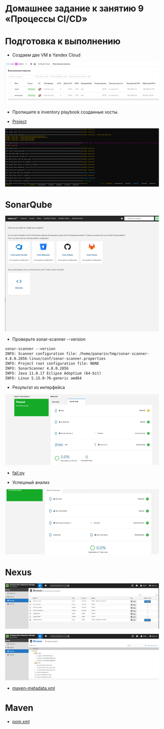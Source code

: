 # Домашнее задание к занятию 9 «Процессы CI/CD»

# Подготовка к выполнению

* Создаем  две VM в Yandex Cloud

![](https://github.com/networksuperman/netology_dev_ops/blob/main/cicd-dev-35/09-ci-03-cicd/img/1%20(1).png)  

* Пропишите в inventory playbook созданные хосты.

* [Project](https://github.com/networksuperman/netology_dev_ops/tree/main/cicd-dev-35/09-ci-03-cicd/infrastructure)

![](https://github.com/networksuperman/netology_dev_ops/blob/main/cicd-dev-35/09-ci-03-cicd/img/1%20(2).png)  

# SonarQube

![](https://github.com/networksuperman/netology_dev_ops/blob/main/cicd-dev-35/09-ci-03-cicd/img/1%20(3).png)  

* Проверьте sonar-scanner --version

```
sonar-scanner --version
INFO: Scanner configuration file: /home/panarin/tmp/sonar-scanner-4.8.0.2856-linux/conf/sonar-scanner.properties
INFO: Project root configuration file: NONE
INFO: SonarScanner 4.8.0.2856
INFO: Java 11.0.17 Eclipse Adoptium (64-bit)
INFO: Linux 5.15.0-76-generic amd64
```
* Результат из интерфейса

![](https://github.com/networksuperman/netology_dev_ops/blob/main/cicd-dev-35/09-ci-03-cicd/img/1%20(6).png)  

* [fail.py](https://github.com/networksuperman/netology_dev_ops/blob/main/cicd-dev-35/09-ci-03-cicd/fail.py)

* Успешный анализ

![](https://github.com/networksuperman/netology_dev_ops/blob/main/cicd-dev-35/09-ci-03-cicd/img/1%20(7).png)  

# Nexus

![](https://github.com/networksuperman/netology_dev_ops/blob/main/cicd-dev-35/09-ci-03-cicd/img/1%20(4).png)  

![](https://github.com/networksuperman/netology_dev_ops/blob/main/cicd-dev-35/09-ci-03-cicd/img/1%20(5).png) 

* [maven-metadata.xml](https://github.com/networksuperman/netology_dev_ops/blob/main/cicd-dev-35/09-ci-03-cicd/maven-metadata.xml)

# Maven

* [pom.xml](https://github.com/networksuperman/netology_dev_ops/blob/main/cicd-dev-35/09-ci-03-cicd/pom.xml)  

